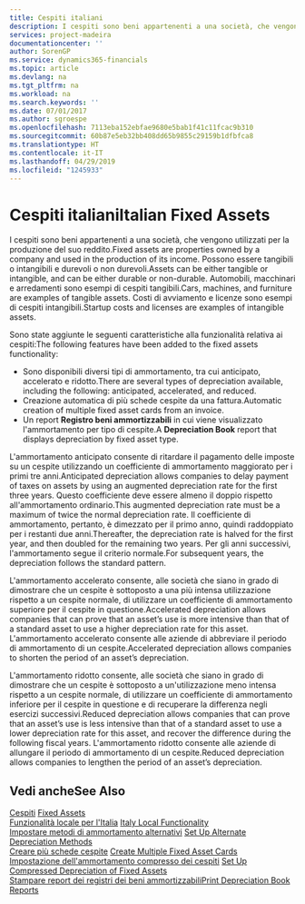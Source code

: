 ```yaml
---
title: Cespiti italiani
description: I cespiti sono beni appartenenti a una società, che vengono utilizzati per la produzione del suo reddito.
services: project-madeira
documentationcenter: ''
author: SorenGP
ms.service: dynamics365-financials
ms.topic: article
ms.devlang: na
ms.tgt_pltfrm: na
ms.workload: na
ms.search.keywords: ''
ms.date: 07/01/2017
ms.author: sgroespe
ms.openlocfilehash: 7113eba152ebfae9680e5bab1f41c11fcac9b310
ms.sourcegitcommit: 60b87e5eb32bb408dd65b9855c29159b1dfbfca8
ms.translationtype: HT
ms.contentlocale: it-IT
ms.lasthandoff: 04/29/2019
ms.locfileid: "1245933"
---
```

# <a name="italian-fixed-assets"></a><span data-ttu-id="4ed6e-103">Cespiti italiani</span><span class="sxs-lookup"><span data-stu-id="4ed6e-103">Italian Fixed Assets</span></span>
<span data-ttu-id="4ed6e-104">I cespiti sono beni appartenenti a una società, che vengono utilizzati per la produzione del suo reddito.</span><span class="sxs-lookup"><span data-stu-id="4ed6e-104">Fixed assets are properties owned by a company and used in the production of its income.</span></span> <span data-ttu-id="4ed6e-105">Possono essere tangibili o intangibili e durevoli o non durevoli.</span><span class="sxs-lookup"><span data-stu-id="4ed6e-105">Assets can be either tangible or intangible, and can be either durable or non-durable.</span></span> <span data-ttu-id="4ed6e-106">Automobili, macchinari e arredamenti sono esempi di cespiti tangibili.</span><span class="sxs-lookup"><span data-stu-id="4ed6e-106">Cars, machines, and furniture are examples of tangible assets.</span></span> <span data-ttu-id="4ed6e-107">Costi di avviamento e licenze sono esempi di cespiti intangibili.</span><span class="sxs-lookup"><span data-stu-id="4ed6e-107">Startup costs and licenses are examples of intangible assets.</span></span>  

<span data-ttu-id="4ed6e-108">Sono state aggiunte le seguenti caratteristiche alla funzionalità relativa ai cespiti:</span><span class="sxs-lookup"><span data-stu-id="4ed6e-108">The following features have been added to the fixed assets functionality:</span></span>  

- <span data-ttu-id="4ed6e-109">Sono disponibili diversi tipi di ammortamento, tra cui anticipato, accelerato e ridotto.</span><span class="sxs-lookup"><span data-stu-id="4ed6e-109">There are several types of depreciation available, including the following: anticipated, accelerated, and reduced.</span></span>  
- <span data-ttu-id="4ed6e-110">Creazione automatica di più schede cespite da una fattura.</span><span class="sxs-lookup"><span data-stu-id="4ed6e-110">Automatic creation of multiple fixed asset cards from an invoice.</span></span>  
- <span data-ttu-id="4ed6e-111">Un report **Registro beni ammortizzabili** in cui viene visualizzato l'ammortamento per tipo di cespite.</span><span class="sxs-lookup"><span data-stu-id="4ed6e-111">A **Depreciation Book** report that displays depreciation by fixed asset type.</span></span>  

<span data-ttu-id="4ed6e-112">L'ammortamento anticipato consente di ritardare il pagamento delle imposte su un cespite utilizzando un coefficiente di ammortamento maggiorato per i primi tre anni.</span><span class="sxs-lookup"><span data-stu-id="4ed6e-112">Anticipated depreciation allows companies to delay payment of taxes on assets by using an augmented depreciation rate for the first three years.</span></span> <span data-ttu-id="4ed6e-113">Questo coefficiente deve essere almeno il doppio rispetto all'ammortamento ordinario.</span><span class="sxs-lookup"><span data-stu-id="4ed6e-113">This augmented depreciation rate must be a maximum of twice the normal depreciation rate.</span></span> <span data-ttu-id="4ed6e-114">Il coefficiente di ammortamento, pertanto, è dimezzato per il primo anno, quindi raddoppiato per i restanti due anni.</span><span class="sxs-lookup"><span data-stu-id="4ed6e-114">Thereafter, the depreciation rate is halved for the first year, and then doubled for the remaining two years.</span></span> <span data-ttu-id="4ed6e-115">Per gli anni successivi, l'ammortamento segue il criterio normale.</span><span class="sxs-lookup"><span data-stu-id="4ed6e-115">For subsequent years, the depreciation follows the standard pattern.</span></span>  

<span data-ttu-id="4ed6e-116">L'ammortamento accelerato consente, alle società che siano in grado di dimostrare che un cespite è sottoposto a una più intensa utilizzazione rispetto a un cespite normale, di utilizzare un coefficiente di ammortamento superiore per il cespite in questione.</span><span class="sxs-lookup"><span data-stu-id="4ed6e-116">Accelerated depreciation allows companies that can prove that an asset’s use is more intensive than that of a standard asset to use a higher depreciation rate for this asset.</span></span> <span data-ttu-id="4ed6e-117">L'ammortamento accelerato consente alle aziende di abbreviare il periodo di ammortamento di un cespite.</span><span class="sxs-lookup"><span data-stu-id="4ed6e-117">Accelerated depreciation allows companies to shorten the period of an asset’s depreciation.</span></span>  

<span data-ttu-id="4ed6e-118">L'ammortamento ridotto consente, alle società che siano in grado di dimostrare che un cespite è sottoposto a un'utilizzazione meno intensa rispetto a un cespite normale, di utilizzare un coefficiente di ammortamento inferiore per il cespite in questione e di recuperare la differenza negli esercizi successivi.</span><span class="sxs-lookup"><span data-stu-id="4ed6e-118">Reduced depreciation allows companies that can prove that an asset’s use is less intensive than that of a standard asset to use a lower depreciation rate for this asset, and recover the difference during the following fiscal years.</span></span> <span data-ttu-id="4ed6e-119">L'ammortamento ridotto consente alle aziende di allungare il periodo di ammortamento di un cespite.</span><span class="sxs-lookup"><span data-stu-id="4ed6e-119">Reduced depreciation allows companies to lengthen the period of an asset’s depreciation.</span></span>  

## <a name="see-also"></a><span data-ttu-id="4ed6e-120">Vedi anche</span><span class="sxs-lookup"><span data-stu-id="4ed6e-120">See Also</span></span>  
 <span data-ttu-id="4ed6e-121">[Cespiti](../../fa-manage.md)   </span><span class="sxs-lookup"><span data-stu-id="4ed6e-121">[Fixed Assets](../../fa-manage.md)   </span></span>  
 <span data-ttu-id="4ed6e-122">[Funzionalità locale per l'Italia](italy-local-functionality.md) </span><span class="sxs-lookup"><span data-stu-id="4ed6e-122">[Italy Local Functionality](italy-local-functionality.md) </span></span>  
 <span data-ttu-id="4ed6e-123">[Impostare metodi di ammortamento alternativi](how-to-set-up-alternate-depreciation-methods.md) </span><span class="sxs-lookup"><span data-stu-id="4ed6e-123">[Set Up Alternate Depreciation Methods](how-to-set-up-alternate-depreciation-methods.md) </span></span>  
 <span data-ttu-id="4ed6e-124">[Creare più schede cespite](how-to-create-multiple-fixed-asset-cards.md) </span><span class="sxs-lookup"><span data-stu-id="4ed6e-124">[Create Multiple Fixed Asset Cards](how-to-create-multiple-fixed-asset-cards.md) </span></span>  
 <span data-ttu-id="4ed6e-125">[Impostazione dell'ammortamento compresso dei cespiti](how-to-set-up-compressed-depreciation-of-fixed-assets.md) </span><span class="sxs-lookup"><span data-stu-id="4ed6e-125">[Set Up Compressed Depreciation of Fixed Assets](how-to-set-up-compressed-depreciation-of-fixed-assets.md) </span></span>  
 [<span data-ttu-id="4ed6e-126">Stampare report dei registri dei beni ammortizzabili</span><span class="sxs-lookup"><span data-stu-id="4ed6e-126">Print Depreciation Book Reports</span></span>](how-to-print-depreciation-book-reports.md)

